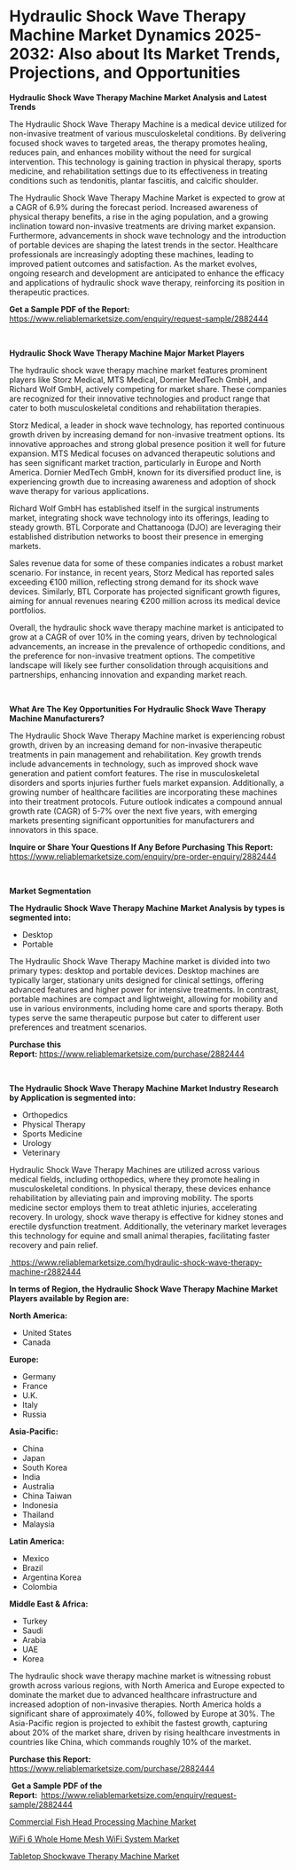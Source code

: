 <p><h1>Hydraulic Shock Wave Therapy Machine Market Dynamics 2025-2032: Also about Its Market Trends, Projections, and Opportunities</h1></p><p><strong>Hydraulic Shock Wave Therapy Machine Market Analysis and Latest Trends</strong></p>
<p><p>The Hydraulic Shock Wave Therapy Machine is a medical device utilized for non-invasive treatment of various musculoskeletal conditions. By delivering focused shock waves to targeted areas, the therapy promotes healing, reduces pain, and enhances mobility without the need for surgical intervention. This technology is gaining traction in physical therapy, sports medicine, and rehabilitation settings due to its effectiveness in treating conditions such as tendonitis, plantar fasciitis, and calcific shoulder.</p><p>The Hydraulic Shock Wave Therapy Machine Market is expected to grow at a CAGR of 6.9% during the forecast period. Increased awareness of physical therapy benefits, a rise in the aging population, and a growing inclination toward non-invasive treatments are driving market expansion. Furthermore, advancements in shock wave technology and the introduction of portable devices are shaping the latest trends in the sector. Healthcare professionals are increasingly adopting these machines, leading to improved patient outcomes and satisfaction. As the market evolves, ongoing research and development are anticipated to enhance the efficacy and applications of hydraulic shock wave therapy, reinforcing its position in therapeutic practices.</p></p>
<p><strong>Get a Sample PDF of the Report:&nbsp;</strong> <a href="https://www.reliablemarketsize.com/enquiry/request-sample/2882444?utm_campaign=1103&utm_medium=2&utm_source=Github&utm_content=ia&utm_term=13032025&utm_id=hydraulic-shock-wave-therapy-machine">https://www.reliablemarketsize.com/enquiry/request-sample/2882444</a></p>
<p>&nbsp;</p>
<p><strong>Hydraulic Shock Wave Therapy Machine Major Market Players</strong></p>
<p><p>The hydraulic shock wave therapy machine market features prominent players like Storz Medical, MTS Medical, Dornier MedTech GmbH, and Richard Wolf GmbH, actively competing for market share. These companies are recognized for their innovative technologies and product range that cater to both musculoskeletal conditions and rehabilitation therapies.</p><p>Storz Medical, a leader in shock wave technology, has reported continuous growth driven by increasing demand for non-invasive treatment options. Its innovative approaches and strong global presence position it well for future expansion. MTS Medical focuses on advanced therapeutic solutions and has seen significant market traction, particularly in Europe and North America. Dornier MedTech GmbH, known for its diversified product line, is experiencing growth due to increasing awareness and adoption of shock wave therapy for various applications.</p><p>Richard Wolf GmbH has established itself in the surgical instruments market, integrating shock wave technology into its offerings, leading to steady growth. BTL Corporate and Chattanooga (DJO) are leveraging their established distribution networks to boost their presence in emerging markets.</p><p>Sales revenue data for some of these companies indicates a robust market scenario. For instance, in recent years, Storz Medical has reported sales exceeding €100 million, reflecting strong demand for its shock wave devices. Similarly, BTL Corporate has projected significant growth figures, aiming for annual revenues nearing €200 million across its medical device portfolios. </p><p>Overall, the hydraulic shock wave therapy machine market is anticipated to grow at a CAGR of over 10% in the coming years, driven by technological advancements, an increase in the prevalence of orthopedic conditions, and the preference for non-invasive treatment options. The competitive landscape will likely see further consolidation through acquisitions and partnerships, enhancing innovation and expanding market reach.</p></p>
<p>&nbsp;</p>
<p><strong>What Are The Key Opportunities For Hydraulic Shock Wave Therapy Machine Manufacturers?</strong></p>
<p><p>The Hydraulic Shock Wave Therapy Machine market is experiencing robust growth, driven by an increasing demand for non-invasive therapeutic treatments in pain management and rehabilitation. Key growth trends include advancements in technology, such as improved shock wave generation and patient comfort features. The rise in musculoskeletal disorders and sports injuries further fuels market expansion. Additionally, a growing number of healthcare facilities are incorporating these machines into their treatment protocols. Future outlook indicates a compound annual growth rate (CAGR) of 5-7% over the next five years, with emerging markets presenting significant opportunities for manufacturers and innovators in this space.</p></p>
<p><strong>Inquire or Share Your Questions If Any Before Purchasing This Report:</strong> <a href="https://www.reliablemarketsize.com/enquiry/pre-order-enquiry/2882444?utm_campaign=1103&utm_medium=2&utm_source=Github&utm_content=ia&utm_term=13032025&utm_id=hydraulic-shock-wave-therapy-machine">https://www.reliablemarketsize.com/enquiry/pre-order-enquiry/2882444</a></p>
<p>&nbsp;</p>
<p><strong>Market Segmentation</strong></p>
<p><strong>The Hydraulic Shock Wave Therapy Machine Market Analysis by types is segmented into:</strong></p>
<p><ul><li>Desktop</li><li>Portable</li></ul></p>
<p><p>The Hydraulic Shock Wave Therapy Machine market is divided into two primary types: desktop and portable devices. Desktop machines are typically larger, stationary units designed for clinical settings, offering advanced features and higher power for intensive treatments. In contrast, portable machines are compact and lightweight, allowing for mobility and use in various environments, including home care and sports therapy. Both types serve the same therapeutic purpose but cater to different user preferences and treatment scenarios.</p></p>
<p><strong>Purchase this Report:&nbsp;</strong><a href="https://www.reliablemarketsize.com/purchase/2882444?utm_campaign=1103&utm_medium=2&utm_source=Github&utm_content=ia&utm_term=13032025&utm_id=hydraulic-shock-wave-therapy-machine">https://www.reliablemarketsize.com/purchase/2882444</a></p>
<p>&nbsp;</p>
<p><strong>The Hydraulic Shock Wave Therapy Machine Market Industry Research by Application is segmented into:</strong></p>
<p><ul><li>Orthopedics</li><li>Physical Therapy</li><li>Sports Medicine</li><li>Urology</li><li>Veterinary</li></ul></p>
<p><p>Hydraulic Shock Wave Therapy Machines are utilized across various medical fields, including orthopedics, where they promote healing in musculoskeletal conditions. In physical therapy, these devices enhance rehabilitation by alleviating pain and improving mobility. The sports medicine sector employs them to treat athletic injuries, accelerating recovery. In urology, shock wave therapy is effective for kidney stones and erectile dysfunction treatment. Additionally, the veterinary market leverages this technology for equine and small animal therapies, facilitating faster recovery and pain relief.</p></p>
<p><a href="https://www.reliablemarketsize.com/hydraulic-shock-wave-therapy-machine-r2882444?utm_campaign=1103&utm_medium=2&utm_source=Github&utm_content=ia&utm_term=13032025&utm_id=hydraulic-shock-wave-therapy-machine">&nbsp;https://www.reliablemarketsize.com/hydraulic-shock-wave-therapy-machine-r2882444</a></p>
<p><strong>In terms of Region, the Hydraulic Shock Wave Therapy Machine Market Players available by Region are:</strong></p>
<p>
    <p> <strong> North America: </strong>
        <ul>
            <li>United States</li>
            <li>Canada</li>
        </ul>
        </p> 
    <p> <strong> Europe: </strong>
        <ul>
            <li>Germany</li>
            <li>France</li>
            <li>U.K.</li>
            <li>Italy</li>
            <li>Russia</li>
        </ul>
        </p> 
    <p> <strong> Asia-Pacific: </strong>
        <ul>
            <li>China</li>
            <li>Japan</li>
            <li>South Korea</li>
            <li>India</li>
            <li>Australia</li>
            <li>China Taiwan</li>
            <li>Indonesia</li>
            <li>Thailand</li>
            <li>Malaysia</li>
        </ul>
        </p> 
    <p> <strong> Latin America: </strong>
        <ul>
            <li>Mexico</li>
            <li>Brazil</li>
            <li>Argentina Korea</li>
            <li>Colombia</li>
        </ul>
        </p> 
    <p> <strong> Middle East & Africa: </strong>
        <ul>
            <li>Turkey</li>
            <li>Saudi</li>
            <li>Arabia</li>
            <li>UAE</li>
            <li>Korea</li>
        </ul>
    </p>
    </p>
<p><p>The hydraulic shock wave therapy machine market is witnessing robust growth across various regions, with North America and Europe expected to dominate the market due to advanced healthcare infrastructure and increased adoption of non-invasive therapies. North America holds a significant share of approximately 40%, followed by Europe at 30%. The Asia-Pacific region is projected to exhibit the fastest growth, capturing about 20% of the market share, driven by rising healthcare investments in countries like China, which commands roughly 10% of the market.</p></p>
<p><strong>Purchase this Report: </strong><a href="https://www.reliablemarketsize.com/purchase/2882444?utm_campaign=1103&utm_medium=2&utm_source=Github&utm_content=ia&utm_term=13032025&utm_id=hydraulic-shock-wave-therapy-machine">https://www.reliablemarketsize.com/purchase/2882444</a></p>
<p>&nbsp;<strong>Get a Sample PDF of the Report:&nbsp;&nbsp;</strong><a href="https://www.reliablemarketsize.com/enquiry/request-sample/2882444?utm_campaign=1103&utm_medium=2&utm_source=Github&utm_content=ia&utm_term=13032025&utm_id=hydraulic-shock-wave-therapy-machine">https://www.reliablemarketsize.com/enquiry/request-sample/2882444</a></p>
<p><strong></strong></p>
<p><p><a href="https://github.com/gdfhhhj/Market-Research-Report-List-7/blob/main/commercial-fish-head-processing-machine-market.md?utm_campaign=1103&utm_medium=2&utm_source=Github&utm_content=ia&utm_term=13032025&utm_id=hydraulic-shock-wave-therapy-machine">Commercial Fish Head Processing Machine Market</a></p><p><a href="https://github.com/onutsheinz/Market-Research-Report-List-1/blob/main/wifi-6-whole-home-mesh-wifi-system-market.md?utm_campaign=1103&utm_medium=2&utm_source=Github&utm_content=ia&utm_term=13032025&utm_id=hydraulic-shock-wave-therapy-machine">WiFi 6 Whole Home Mesh WiFi System Market</a></p><p><a href="https://github.com/atawanyeze/Market-Research-Report-List-1/blob/main/tabletop-shockwave-therapy-machine-market.md?utm_campaign=1103&utm_medium=2&utm_source=Github&utm_content=ia&utm_term=13032025&utm_id=hydraulic-shock-wave-therapy-machine">Tabletop Shockwave Therapy Machine Market</a></p></p>